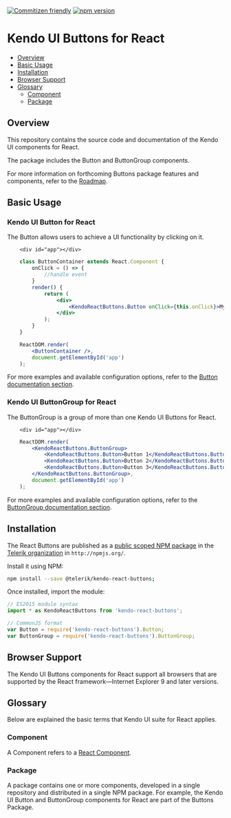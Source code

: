 [![Commitizen friendly](https://img.shields.io/badge/commitizen-friendly-brightgreen.svg)](http://commitizen.github.io/cz-cli/)
[![npm version](https://badge.fury.io/js/%40telerik%2Fkendo-react-buttons.svg)](https://badge.fury.io/js/%40telerik%2Fkendo-react-buttons)

# Kendo UI Buttons for React

* [Overview](https://github.com/telerik/kendo-react-buttons#overview)
* [Basic Usage](https://github.com/telerik/kendo-react-buttons#basic-usage)
* [Installation](https://github.com/telerik/kendo-react-buttons#installation)
* [Browser Support](https://github.com/telerik/kendo-react-buttons#browser-support)
* [Glossary](https://github.com/telerik/kendo-react-buttons#glossary)
  * [Component](https://github.com/telerik/kendo-react-buttons#component)
  * [Package](https://github.com/telerik/kendo-react-buttons#package)

## Overview

This repository contains the source code and documentation of the Kendo UI components for React.

The package includes the Button and ButtonGroup components.

For more information on forthcoming Buttons package features and components, refer to the [Roadmap](...).

## Basic Usage

### Kendo UI Button for React

The Button allows users to achieve a UI functionality by clicking on it.

```html-preview
    <div id="app"></div>
```
```jsx
    class ButtonContainer extends React.Component {
        onClick = () => {
            //handle event
        }
        render() {
            return (
                <div>
                    <KendoReactButtons.Button onClick={this.onClick}>My Button</KendoReactButtons.Button>
                </div>
            );
        }
    }

    ReactDOM.render(
        <ButtonContainer />,
        document.getElementById('app')
    );    
```

For more examples and available configuration options, refer to the [Button documentation section](https://github.com/telerik/kendo-react-buttons/blob/master/docs/button/index.md).

### Kendo UI ButtonGroup for React

The ButtonGroup is a group of more than one Kendo UI Buttons for React.

```html-preview
    <div id="app"></div>
```
```jsx
    ReactDOM.render(
        <KendoReactButtons.ButtonGroup>
            <KendoReactButtons.Button>Button 1</KendoReactButtons.Button>
            <KendoReactButtons.Button>Button 2</KendoReactButtons.Button>
            <KendoReactButtons.Button>Button 3</KendoReactButtons.Button>
        </KendoReactButtons.ButtonGroup>,
        document.getElementById('app')
    );    
```

For more examples and available configuration options, refer to the [ButtonGroup documentation section](https://github.com/telerik/kendo-react-buttons/blob/master/docs/buttongroup/index.md).

## Installation

The React Buttons are published as a [public scoped NPM package](https://docs.npmjs.com/misc/scope) in the [Telerik organization](https://www.npmjs.com/~telerik) in `http://npmjs.org/`.

Install it using NPM:

```sh
npm install --save @telerik/kendo-react-buttons;
```

Once installed, import the module:

```jsx
// ES2015 module syntax
import * as KendoReactButtons from 'kendo-react-buttons';
```
```jsx
// CommonJS format
var Button = require('kendo-react-buttons').Button;
var ButtonGroup = require('kendo-react-buttons').ButtonGroup;
```

## Browser Support

The Kendo UI Buttons components for React support all browsers that are supported by the React framework&mdash;Internet Explorer 9 and later versions.

## Glossary

Below are explained the basic terms that Kendo UI suite for React applies.

### Component

A Component refers to a [React Component](https://facebook.github.io/react/docs/jsx-in-depth.html#html-tags-vs.-react-components).

### Package

A package contains one or more components, developed in a single repository and distributed in a single NPM package. For example, the Kendo UI Button and ButtonGroup components for React are part of the Buttons Package.
